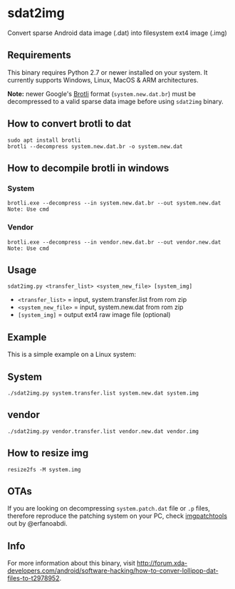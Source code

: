 # sdat2img
Convert sparse Android data image (.dat) into filesystem ext4 image (.img)



## Requirements
This binary requires Python 2.7 or newer installed on your system. 
It currently supports Windows, Linux, MacOS & ARM architectures.

**Note:** newer Google's [Brotli](https://github.com/google/brotli) format (`system.new.dat.br`) must be decompressed to a valid sparse data image before using `sdat2img` binary.

## How to convert brotli to dat
```
sudo apt install brotli
brotli --decompress system.new.dat.br -o system.new.dat
```
## How to decompile brotli in windows
### System
```
brotli.exe --decompress --in system.new.dat.br --out system.new.dat
Note: Use cmd
```
### Vendor
```
brotli.exe --decompress --in vendor.new.dat.br --out vendor.new.dat
Note: Use cmd
```




## Usage
```
sdat2img.py <transfer_list> <system_new_file> [system_img]
```
- `<transfer_list>` = input, system.transfer.list from rom zip
- `<system_new_file>` = input, system.new.dat from rom zip
- `[system_img]` = output ext4 raw image file (optional)



## Example
This is a simple example on a Linux system: 
## System
```
./sdat2img.py system.transfer.list system.new.dat system.img
```
## vendor
```
./sdat2img.py vendor.transfer.list vendor.new.dat vendor.img
```

## How to resize img
```
resize2fs -M system.img

```



## OTAs
If you are looking on decompressing `system.patch.dat` file or `.p` files, therefore reproduce the patching system on your PC, check [imgpatchtools](https://github.com/erfanoabdi/imgpatchtools) out by @erfanoabdi.



## Info
For more information about this binary, visit http://forum.xda-developers.com/android/software-hacking/how-to-conver-lollipop-dat-files-to-t2978952.
